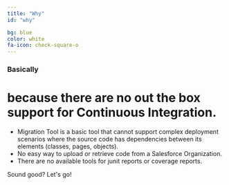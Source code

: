 ```yaml
---
title: "Why"
id: "why"

bg: blue
color: white
fa-icon: check-square-o
---
```


### Basically

# because there are no out the box support for Continuous Integration.

- Migration Tool is a basic tool that cannot support complex deployment scenarios where the source code has dependencies between its elements (classes, pages, objects).
- No easy way to upload or retrieve code from a Salesforce Organization.
- There are no available tools for junit reports or coverage reports.

Sound good? Let's go!